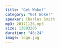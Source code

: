 ```yaml
---
title: "Get Woke!"
category: "Get Woke!"
speaker: Charles Smith
mp3: 20171126.mp3
size: 13003205
duration: "46:24"
image: logo.jpg
---
```

